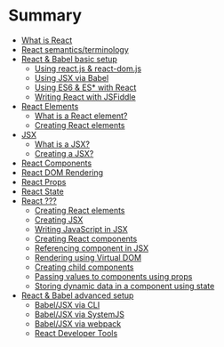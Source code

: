 # Summary

* [What is React](what-is-react.md)
* [React semantics/terminology](react-semantics.md)
* [React & Babel basic setup](react-basic-setup.md)
    * [Using react.js & react-dom.js](react-basic-setup/1.1.md)
    * [Using JSX via Babel](react-basic-setup/1.2.md)
    * [Using ES6 & ES* with React](react-basic-setup/1.3.md)
    * [Writing React with JSFiddle](react-basic-setup/1.4.md)
* [React Elements](react-elements.md)
    * [What is a React element?](react-elements/2.1.md)
    * [Creating React elements](react-elements/2.2.md)
* [JSX](react-jsx.md)
    * [What is a JSX?](react-elements/3.1.md)
    * [Creating a JSX?](react-elements/3.1.md)
* [React Components]()
* [React DOM Rendering]()
* [React Props]()
* [React State]()
* [React ???]()
    * [Creating React elements]()
    * [Creating JSX]()
    * [Writing JavaScript in JSX]()
    * [Creating React components]()
    * [Referencing component in JSX]()
    * [Rendering using Virtual DOM]()
    * [Creating child components]()
    * [Passing values to components using props]()
    * [Storing dynamic data in a component using state]()
* [React & Babel advanced setup](react-advanced-setup.md)
    * [Babel/JSX via CLI](react-advanced-setup/2.1.md)
    * [Babel/JSX via SystemJS](react-advanced-setup/2.2.md)
    * [Babel/JSX via webpack](react-advanced-setup/2.3.md)
    * [React Developer Tools ](react-advanced-setup/2.4.md)
    




